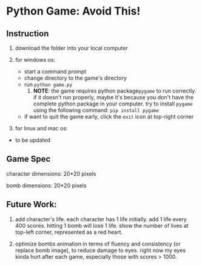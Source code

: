 # Python Game: Avoid This!

## Instruction

1. download the folder into your local computer

2. for windows os:

   - start a command prompt 
   - change directory to the game's directory
   - run `python game.py`
      1. **NOTE**: the game requires python package`pygame` to run correctly. if it doesn't run properly, maybe it's because you don't have the complete python package in your computer. try to install `pygame` using the following command: `pip install pygame` 
   - if want to quit the game early, click the `exit` icon at top-right corner
3.  for linux and mac os:
   - to be updated

## Game Spec

character dimensions: 20*20 pixels

bomb dimensions: 20*20 pixels

## Future Work:

1. add character's life. each character has 1 life initially. add 1 life every 400 scores. hitting 1 bomb will lose 1 life. show the number of lives at top-left corner, represented as a red heart.

2. optimize bombs animation in terms of fluency and consistency (or replace bomb image), to reduce damage to eyes. right now my eyes kinda hurt after each game, especially those with scores > 1000.